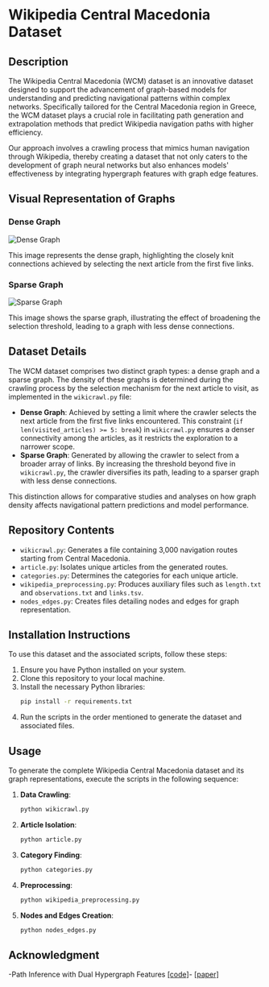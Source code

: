 
# Wikipedia Central Macedonia Dataset

## Description

The Wikipedia Central Macedonia (WCM) dataset is an innovative dataset designed to support the advancement of graph-based models for understanding and predicting navigational patterns within complex networks. Specifically tailored for the Central Macedonia region in Greece, the WCM dataset plays a crucial role in facilitating path generation and extrapolation methods that predict Wikipedia navigation paths with higher efficiency.

Our approach involves a crawling process that mimics human navigation through Wikipedia, thereby creating a dataset that not only caters to the development of graph neural networks but also enhances models' effectiveness by integrating hypergraph features with graph edge features.


## Visual Representation of Graphs

### Dense Graph

![Dense Graph](images/dense_graph.png)

This image represents the dense graph, highlighting the closely knit connections achieved by selecting the next article from the first five links.

### Sparse Graph

![Sparse Graph](images/sparse_graph.png)

This image shows the sparse graph, illustrating the effect of broadening the selection threshold, leading to a graph with less dense connections.



## Dataset Details

The WCM dataset comprises two distinct graph types: a dense graph and a sparse graph. The density of these graphs is determined during the crawling process by the selection mechanism for the next article to visit, as implemented in the `wikicrawl.py` file:

- **Dense Graph**: Achieved by setting a limit where the crawler selects the next article from the first five links encountered. This constraint (`if len(visited_articles) >= 5: break`) in `wikicrawl.py` ensures a denser connectivity among the articles, as it restricts the exploration to a narrower scope.
- **Sparse Graph**: Generated by allowing the crawler to select from a broader array of links. By increasing the threshold beyond five in `wikicrawl.py`, the crawler diversifies its path, leading to a sparser graph with less dense connections.

This distinction allows for comparative studies and analyses on how graph density affects navigational pattern predictions and model performance.


## Repository Contents

- `wikicrawl.py`: Generates a file containing 3,000 navigation routes starting from Central Macedonia.
- `article.py`: Isolates unique articles from the generated routes.
- `categories.py`: Determines the categories for each unique article.
- `wikipedia_preprocessing.py`: Produces auxiliary files such as `length.txt` and `observations.txt` and `links.tsv`.
- `nodes_edges.py`: Creates files detailing nodes and edges for graph representation.

## Installation Instructions

To use this dataset and the associated scripts, follow these steps:

1. Ensure you have Python installed on your system.
2. Clone this repository to your local machine.
3. Install the necessary Python libraries:
   ```bash
   pip install -r requirements.txt
   ```
4. Run the scripts in the order mentioned to generate the dataset and associated files.

## Usage

To generate the complete Wikipedia Central Macedonia dataset and its graph representations, execute the scripts in the following sequence:

1. **Data Crawling**:
   ```bash
   python wikicrawl.py
   ```
2. **Article Isolation**:
   ```bash
   python article.py
   ```
3. **Category Finding**:
   ```bash
   python categories.py
   ```
4. **Preprocessing**:
   ```bash
   python wikipedia_preprocessing.py
   ```
5. **Nodes and Edges Creation**:
   ```bash
   python nodes_edges.py
   ```
## Acknowledgment

-Path Inference with Dual Hypergraph Features [[code]](https://github.com/jbcdnr/gretel-path-extrapolation)- 
[[paper]](https://ieeexplore.ieee.org/document/10191161)

